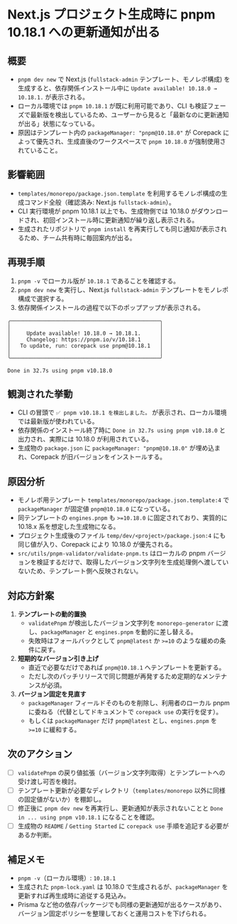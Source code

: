 # Next.js プロジェクト生成時に pnpm 10.18.1 への更新通知が出る

## 概要
- `pnpm dev new` で Next.js (`fullstack-admin` テンプレート、モノレポ構成) を生成すると、依存関係インストール中に `Update available! 10.18.0 → 10.18.1.` が表示される。
- ローカル環境では `pnpm 10.18.1` が既に利用可能であり、CLI も検証フェーズで最新版を検出しているため、ユーザーから見ると「最新なのに更新通知が出る」状態になっている。
- 原因はテンプレート内の `packageManager: "pnpm@10.18.0"` が Corepack によって優先され、生成直後のワークスペースで `pnpm 10.18.0` が強制使用されていること。

## 影響範囲
- `templates/monorepo/package.json.template` を利用するモノレポ構成の生成コマンド全般（確認済み: Next.js `fullstack-admin`）。
- CLI 実行環境が pnpm 10.18.1 以上でも、生成物側では 10.18.0 がダウンロードされ、初回インストール時に更新通知が繰り返し表示される。
- 生成されたリポジトリで `pnpm install` を再実行しても同じ通知が表示されるため、チーム共有時に毎回案内が出る。

## 再現手順
1. `pnpm -v` でローカル版が `10.18.1` であることを確認する。
2. `pnpm dev new` を実行し、Next.js `fullstack-admin` テンプレートをモノレポ構成で選択する。
3. 依存関係インストールの過程で以下のポップアップが表示される。

```
╭───────────────────────────────────────────────╮
│                                               │
│     Update available! 10.18.0 → 10.18.1.      │
│     Changelog: https://pnpm.io/v/10.18.1      │
│   To update, run: corepack use pnpm@10.18.1   │
│                                               │
╰───────────────────────────────────────────────╯

Done in 32.7s using pnpm v10.18.0
```

## 観測された挙動
- CLI の冒頭で `✅ pnpm v10.18.1 を検出しました。` が表示され、ローカル環境では最新版が使われている。
- 依存関係のインストール終了時に `Done in 32.7s using pnpm v10.18.0` と出力され、実際には 10.18.0 が利用されている。
- 生成物の `package.json` に `packageManager: "pnpm@10.18.0"` が埋め込まれ、Corepack が旧バージョンをインストールする。

## 原因分析
- モノレポ用テンプレート `templates/monorepo/package.json.template:4` で `packageManager` が固定値 `pnpm@10.18.0` になっている。
- 同テンプレートの `engines.pnpm` も `>=10.18.0` に固定されており、実質的に 10.18.x 系を想定した生成物になる。
- プロジェクト生成後のファイル `temp/dev/<project>/package.json:4` にも同じ値が入り、Corepack により 10.18.0 が優先される。
- `src/utils/pnpm-validator/validate-pnpm.ts` はローカルの pnpm バージョンを検証するだけで、取得したバージョン文字列を生成処理側へ渡していないため、テンプレート側へ反映されない。

## 対応方針案
1. **テンプレートの動的置換**  
   - `validatePnpm` が検出したバージョン文字列を `monorepo-generator` に渡し、`packageManager` と `engines.pnpm` を動的に差し替える。  
   - 失敗時はフォールバックとして `pnpm@latest` か `>=10` のような緩めの条件に戻す。
2. **短期的なバージョン引き上げ**  
   - 直近で必要なだけであれば `pnpm@10.18.1` へテンプレートを更新する。
   - ただし次のパッチリリースで同じ問題が再発するため定期的なメンテナンスが必須。
3. **バージョン固定を見直す**  
   - `packageManager` フィールドそのものを削除し、利用者のローカル pnpm に委ねる（代替としてドキュメントで `corepack use` の実行を促す）。
   - もしくは `packageManager` だけ `pnpm@latest` とし、`engines.pnpm` を `>=10` に緩和する。

## 次のアクション
- [ ] `validatePnpm` の戻り値拡張（バージョン文字列取得）とテンプレートへの受け渡し可否を検討。
- [ ] テンプレート更新が必要なディレクトリ（`templates/monorepo` 以外に同様の固定値がないか）を棚卸し。
- [ ] 修正後に `pnpm dev new` を再実行し、更新通知が表示されないことと `Done in ... using pnpm v10.18.1` になることを確認。
- [ ] 生成物の `README` / `Getting Started` に `corepack use` 手順を追記する必要があるか判断。

## 補足メモ
- `pnpm -v`（ローカル環境）: `10.18.1`
- 生成された `pnpm-lock.yaml` は 10.18.0 で生成されるが、`packageManager` を更新すれば再生成時に追従する見込み。
- Prisma など他の依存パッケージでも同様の更新通知が出るケースがあり、バージョン固定ポリシーを整理しておくと運用コストを下げられる。
